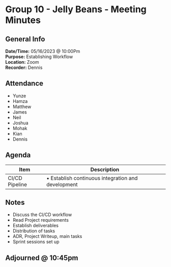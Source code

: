 # Group 10 - Jelly Beans - Meeting Minutes
## General Info
**Date/Time:** 05/16/2023 @ 10:00Pm <br>
**Purpose:** Establishing Workflow <br>
**Location:** Zoom<br>
**Recorder:** Dennis <br>

## Attendance

- Yunze
- Hamza
- Matthew
- James
- Neil
- Joshua
- Mohak
- Kian
- Dennis


## Agenda
Item | Description
---- | ----
CI/CD Pipeline |• Establish continuous integration and development

## Notes
- Discuss the CI/CD workflow
- Read Project requirements
- Establish deliverables
- Distribution of tasks
- ADR, Project Writeup, main tasks
- Sprint sessions set up

## Adjourned @ 10:45pm
